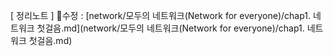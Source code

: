 [ 정리노트 ]
  🐰수정 : [network/모두의 네트워크(Network for everyone)/chap1. 네트워크 첫걸음.md](network/모두의 네트워크(Network for everyone)/chap1. 네트워크 첫걸음.md)
